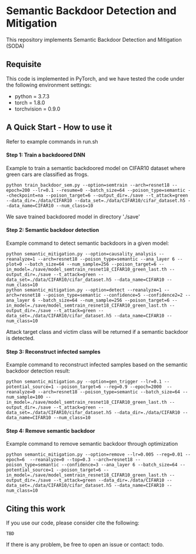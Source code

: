 # Semantic Backdoor Detection and Mitigation

This repository implements Semantic Backdoor Detection and Mitigation (SODA)

## Requisite
This code is implemented in PyTorch, and we have tested the code under the following environment settings:

- python = 3.7.3
- torch = 1.8.0
- torchvision = 0.9.0 


## A Quick Start - How to use it

Refer to example commands in run.sh

#### Step 1: Train a backdoored DNN

Example to train a semantic backdoored model on CIFAR10 dataset where green cars are classified as frogs.
```
python train_backdoor_sem.py --option=semtrain --arch=resnet18 --epoch=200 --lr=0.1 --resume=0 --batch_size=64 --poison_type=semantic --checkpoint=na --poison_target=6 --output_dir=./save --t_attack=green --data_dir=./data/CIFAR10 --data_set=./data/CIFAR10/cifar_dataset.h5 --data_name=CIFAR10 --num_class=10
```

We save trained backdoored model in directory './save'


#### Step 2: Semantic backdoor detection

Example command to detect semantic backdoors in a given model:

```
python semantic_mitigation.py --option=causality_analysis --reanalyze=1 --arch=resnet18 --poison_type=semantic --ana_layer 6 --plot=0 --batch_size=64 --num_sample=256 --poison_target=6 --in_model=./save/model_semtrain_resnet18_CIFAR10_green_last.th --output_dir=./save --t_attack=green --data_set=./data/CIFAR10/cifar_dataset.h5 --data_name=CIFAR10 --num_class=10
python semantic_mitigation.py --option=detect --reanalyze=1 --arch=resnet18 --poison_type=semantic --confidence=5 --confidence2=2 --ana_layer 6 --batch_size=64 --num_sample=256 --poison_target=6 --in_model=./save/model_semtrain_resnet18_CIFAR10_green_last.th --output_dir=./save --t_attack=green --data_set=./data/CIFAR10/cifar_dataset.h5 --data_name=CIFAR10 --num_class=10
```
Attack target class and victim class will be returned if a semantic backdoor is detected.


#### Step 3: Reconstruct infected samples

Example command to reconstruct infected samples based on the semantic backdoor detection result:

```
python semantic_mitigation.py --option=gen_trigger --lr=0.1 --potential_source=1 --poison_target=6 --reg=0.9 --epoch=2000  --reanalyze=0 --arch=resnet18 --poison_type=semantic --batch_size=64 --num_sample=100 --in_model=./save/model_semtrain_resnet18_CIFAR10_green_last.th --output_dir=./save --t_attack=green --data_set=./data/CIFAR10/cifar_dataset.h5 --data_dir=./data/CIFAR10 --data_name=CIFAR10 --num_class=10
```

#### Step 4: Remove semantic backdoor

Example command to remove semantic backdoor through optimization

```
python semantic_mitigation.py --option=remove --lr=0.005 --reg=0.01 --epoch=6  --reanalyze=0 --top=0.3 --arch=resnet18 --poison_type=semantic --confidence=3 --ana_layer 6 --batch_size=64 --potential_source=1 --poison_target=6 --in_model=./save/model_semtrain_resnet18_CIFAR10_green_last.th --output_dir=./save --t_attack=green --data_dir=./data/CIFAR10 --data_set=./data/CIFAR10/cifar_dataset.h5 --data_name=CIFAR10 --num_class=10
```

## Citing this work

If you use our code, please consider cite the following: 

```
TBD
```

If there is any problem, be free to open an issue or contact: todo.

